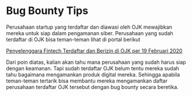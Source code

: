 # Bug Bounty Tips

Perusahaan startup yang terdaftar dan diawasi oleh OJK mewajibkan mereka untuk siap dalam pengamanan siber. Perusahaan yang sudah terdaftar di OJK bisa teman-teman lihat di portal berikut

[Penyelenggara Fintech Terdaftar dan Berizin di OJK per 19 Februari 2020](https://www.ojk.go.id/id/berita-dan-kegiatan/publikasi/Pages/Penyelenggara-Fintech-Terdaftar-dan-Berizin-di-OJK-per-19-Februari-2020.aspx)

Dari poin diatas, kalian akan tahu mana perusahaan yang sudah harus siap dengan keamanan. Tapi sudah terdaftar OJK belum tentu mereka sudah tahu bagaimana mengamankan produk digital mereka. Sehingga apabila teman-teman tertarik bisa membantu mereka mengamankan daftar perusahaan terdaftar OJK tersebut dengan bug bounty secara beretika.